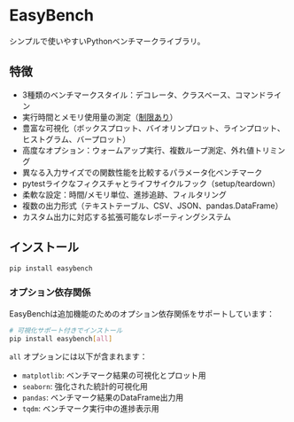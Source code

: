 # EasyBench

シンプルで使いやすいPythonベンチマークライブラリ。

## 特徴

- 3種類のベンチマークスタイル：デコレータ、クラスベース、コマンドライン
- 実行時間とメモリ使用量の測定（[制限あり](usage/class-based.md#メモリ測定の制限)）
- 豊富な可視化（ボックスプロット、バイオリンプロット、ラインプロット、ヒストグラム、バープロット）
- 高度なオプション：ウォームアップ実行、複数ループ測定、外れ値トリミング
- 異なる入力サイズでの関数性能を比較するパラメータ化ベンチマーク
- pytestライクなフィクスチャとライフサイクルフック（setup/teardown）
- 柔軟な設定：時間/メモリ単位、進捗追跡、フィルタリング
- 複数の出力形式（テキストテーブル、CSV、JSON、pandas.DataFrame）
- カスタム出力に対応する拡張可能なレポーティングシステム

## インストール

```bash
pip install easybench
```

### オプション依存関係

EasyBenchは追加機能のためのオプション依存関係をサポートしています：

```bash
# 可視化サポート付きでインストール
pip install easybench[all]
```

`all` オプションには以下が含まれます：

- `matplotlib`: ベンチマーク結果の可視化とプロット用
- `seaborn`: 強化された統計的可視化用
- `pandas`: ベンチマーク結果のDataFrame出力用
- `tqdm`: ベンチマーク実行中の進捗表示用
